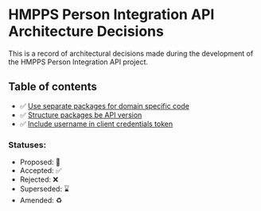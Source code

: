 # HMPPS Person Integration API Architecture Decisions

This is a record of architectural decisions made during the development of the HMPPS Person Integration API project.

## Table of contents

* ✅ [Use separate packages for domain specific code](0000-separate-domain-specific-code-by-package.md)
* ✅ [Structure packages be API version](0001-structure-packages-by-api-version.md)
* ✅ [Include username in client credentials token](0002-include-username-in-client-credential-token.md)

### Statuses:

* Proposed: 🤔
* Accepted: ✅
* Rejected: ❌
* Superseded: ⌛️
* Amended: ♻️
